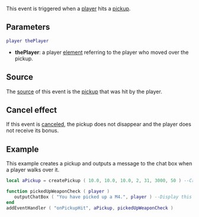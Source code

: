 This event is triggered when a [player](/docs/player.md "wikilink") hits a [pickup](/pickup.md "wikilink").

Parameters
----------

``` lua
player thePlayer
```

-   **thePlayer**: a player [element](/docs/element.md "wikilink") referring to the player who moved over the pickup.

Source
------

The [source](/docs/event_system#event_source.md "wikilink") of this event is the [pickup](/pickup.md "wikilink") that was hit by the player.

Cancel effect
-------------

If this event is [canceled](/docs/event_system#canceling.md "wikilink"), the pickup does not disappear and the player does not receive its bonus.

Example
-------

This example creates a pickup and outputs a message to the chat box when a player walks over it.

``` lua
local aPickup = createPickup ( 10.0, 10.0, 10.0, 2, 31, 3000, 50 ) --Create an M4 weapon pickup when script starts

function pickedUpWeaponCheck ( player )
   outputChatBox ( "You have picked up a M4.", player ) --Display this message in the chat box
end
addEventHandler ( "onPickupHit", aPickup, pickedUpWeaponCheck )
```
